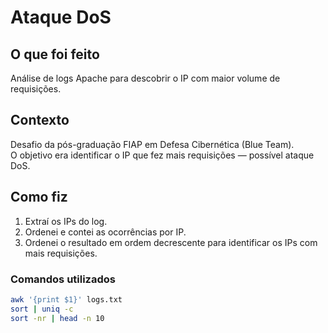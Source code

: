 # Ataque DoS

## O que foi feito
Análise de logs Apache para descobrir o IP com maior volume de requisições.

## Contexto
Desafio da pós-graduação FIAP em Defesa Cibernética (Blue Team).  
O objetivo era identificar o IP que fez mais requisições — possível ataque DoS.

## Como fiz
1. Extraí os IPs do log.
2. Ordenei e contei as ocorrências por IP.
3. Ordenei o resultado em ordem decrescente para identificar os IPs com mais requisições.

### Comandos utilizados
```bash
awk '{print $1}' logs.txt
sort | uniq -c
sort -nr | head -n 10
